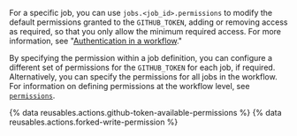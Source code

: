 For a specific job, you can use `jobs.<job_id>.permissions` to modify the default permissions granted to the `GITHUB_TOKEN`, adding or removing access as required, so that you only allow the minimum required access. For more information, see "[Authentication in a workflow](/actions/reference/authentication-in-a-workflow#permissions-for-the-github_token)."

By specifying the permission within a job definition, you can configure a different set of permissions for the `GITHUB_TOKEN` for each job, if required. Alternatively, you can specify the permissions for all jobs in the workflow. For information on defining permissions at the workflow level, see [`permissions`](/actions/using-workflows/workflow-syntax-for-github-actions#permissions).

{% data reusables.actions.github-token-available-permissions %}
{% data reusables.actions.forked-write-permission %}